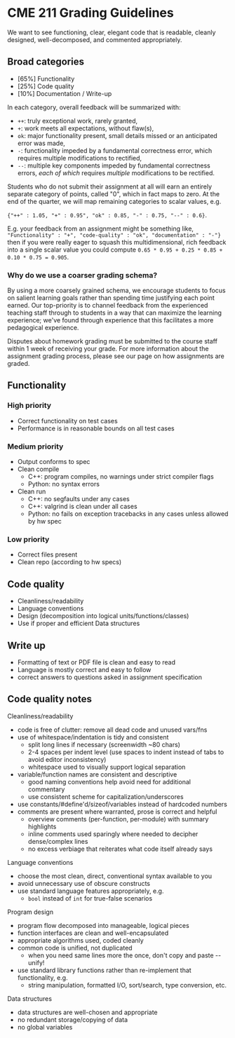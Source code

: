 # CME 211 Grading Guidelines

We want to see functioning, clear, elegant code that is readable, cleanly
designed, well-decomposed, and commented appropriately.

## Broad categories
 
* [65%] Functionality
* [25%] Code quality
* [10%] Documentation / Write-up

In each category, overall feedback will be summarized with:

* `++`: truly exceptional work, rarely granted,
* `+`: work meets all expectations, without flaw(s),
* `ok`: major functionality present, small details missed or an anticipated error was made,
* `-`: functionality impeded by a fundamental correctness error, which requires multiple modifications to rectified,
* `--`: multiple key components impeded by fundamental correctness errors, *each of which* requires *multiple* modifications to be rectified.

Students who do not submit their assignment at all will earn an entirely separate 
category of points, called "0", which in fact maps to zero. At the end of the quarter, we will map remaining categories to scalar values, e.g.

`{"++" : 1.05, "+" : 0.95", "ok" : 0.85, "-" : 0.75, "--" : 0.6}`.

E.g. your feedback from an assignment might be something like, `"Functionality" : "+", "code-quality" : "ok", "documentation" : "-"}` then if you were really eager to squash this multidimensional, rich feedback into a single scalar value you could compute `0.65 * 0.95 + 0.25 * 0.85 + 0.10 * 0.75 = 0.905`.

### Why do we use a coarser grading schema?
By using a more coarsely grained schema, we encourage students to focus on
salient learning goals rather than spending time justifying each point earned.
Our top-priority is to channel feedback from the experienced teaching staff
through to students in a way that can maximize the learning experience;
we've found through experience that this facilitates a more pedagogical
experience.

Disputes about homework grading must be submitted to the course staff within 1 week of receiving your grade. For more information about the assignment grading process, please see our page on how assignments are graded.

## Functionality

### High priority

* Correct functionality on test cases
* Performance is in reasonable bounds on all test cases

### Medium priority

* Output conforms to spec
* Clean compile
  * C++: program compiles, no warnings under strict compiler flags 
  * Python: no syntax errors
* Clean run
  * C++: no segfaults under any cases
  * C++: valgrind is clean under all cases
  * Python: no fails on exception tracebacks in any cases unless allowed by hw spec

### Low priority

* Correct files present
* Clean repo (according to hw specs)

## Code quality

* Cleanliness/readability
* Language conventions
* Design (decomposition into logical units/functions/classes)
* Use if proper and efficient Data structures

## Write up

* Formatting of text or PDF file is clean and easy to read
* Language is mostly correct and easy to follow
* correct answers to questions asked in assignment specification

## Code quality notes

Cleanliness/readability

* code is free of clutter: remove all dead code and unused vars/fns
* use of whitespace/indentation is tidy and consistent
  * split long lines if necessary (screenwidth ~80 chars)
  * 2-4 spaces per indent level (use spaces to indent instead of tabs to avoid editor inconsistency)
  * whitespace used to visually support logical separation
* variable/function names are consistent and descriptive
  * good naming conventions help avoid need for additional commentary
  * use consistent scheme for capitalization/underscores
* use constants/#define'd/sizeof/variables instead of hardcoded numbers
* comments are present where warranted, prose is correct and helpful
  * overview comments (per-function, per-module) with summary highlights
  * inline comments used sparingly where needed to decipher dense/complex lines
  * no excess verbiage that reiterates what code itself already says

Language conventions

* choose the most clean, direct, conventional syntax available to you
* avoid unnecessary use of obscure constructs
* use standard language features appropriately, e.g.
  * `bool` instead of `int` for true-false scenarios

Program design

* program flow decomposed into manageable, logical pieces
* function interfaces are clean and well-encapsulated
* appropriate algorithms used, coded cleanly
* common code is unified, not duplicated
  * when you need same lines more the once, don't copy and paste -- unify!
* use standard library functions rather than re-implement that functionality, e.g.
  * string manipulation, formatted I/O, sort/search, type conversion, etc.

Data structures

* data structures are well-chosen and appropriate
* no redundant storage/copying of data
* no global variables
